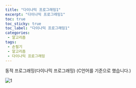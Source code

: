 ```yaml
---
title: "다이나믹 프로그래밍1"
excerpt: "다이나믹 프로그래밍1"
toc: true
toc_sticky: true
toc_label: "다이나믹 프로그래밍1"
categories:
 - 알고리즘
tags:
 - 손필기
 - 알고리즘
 - 다이나믹 프로그래밍
---
```


동적 프로그래밍(다이나믹 프로그래밍) (C언어를 기준으로 했습니다.)

![1](https://user-images.githubusercontent.com/65299607/118786403-bdacf500-b8cc-11eb-9417-13b9e03b6389.jpg)
